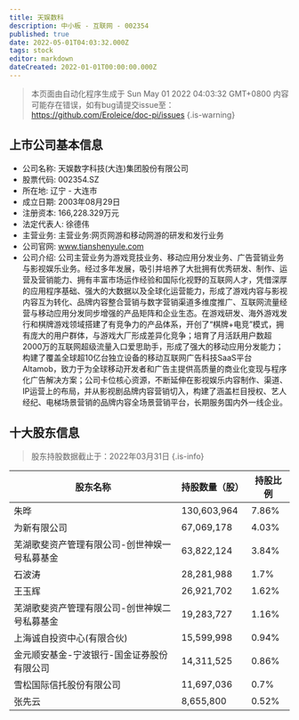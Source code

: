 ```yaml
---
title: 天娱数科
description: 中小板 - 互联网 - 002354
published: true
date: 2022-05-01T04:03:32.000Z
tags: stock
editor: markdown
dateCreated: 2022-01-01T00:00:00.000Z
---
```


> 本页面由自动化程序生成于 Sun May 01 2022 04:03:32 GMT+0800
> 内容可能存在错误，如有bug请提交issue至：https://github.com/Eroleice/doc-pi/issues
{.is-warning}

## 上市公司基本信息
- 公司名称: 天娱数字科技(大连)集团股份有限公司
- 股票代码: 002354.SZ
- 所在地: 辽宁 - 大连市
- 成立日期: 2003年08月29日
- 注册资本: 166,228.329万元
- 法定代表人: 徐德伟
- 主营业务: 主营业务:网页网游和移动网游的研发和发行业务
- 公司官网: www.tianshenyule.com
- 公司介绍: 公司主营业务为游戏竞技业务、移动应用分发业务、广告营销业务与影视娱乐业务。经过多年发展，吸引并培养了大批拥有优秀研发、制作、运营及营销能力、拥有丰富市场运作经验和国际化视野的互联网人才，凭借深厚的应用程序基础、强大的大数据以及全球化运营能力，形成了游戏内容与影视内容互为转化、品牌内容整合营销与数字营销渠道多维度推广、互联网流量经营与移动应用分发同步增强的产品矩阵和企业生态。在游戏研发、海外游戏发行和棋牌游戏领域搭建了有竞争力的产品体系，开创了“棋牌+电竞”模式，拥有庞大的用户群体，与游戏大厂形成差异化竞争；培育了月活跃用户数超2000万的互联网超级流量入口爱思助手，形成了强大的移动应用分发能力；构建了覆盖全球超10亿台独立设备的移动互联网广告科技SaaS平台Altamob，致力于为全球移动开发者和广告主提供高质量的商业化变现与程序化广告解决方案；公司卡位核心资源，不断延伸在影视娱乐内容制作、渠道、IP运营上的布局，并从影视剧品牌内容营销切入，构建了涵盖栏目授权、艺人经纪、电梯场景营销的品牌内容全场景营销平台，长期服务国内外一线企业。


## 十大股东信息
> 股东持股数据截止于：2022年03月31日
{.is-info}

| 股东名称 | 持股数量（股） | 持股比例 |
| --- | --- | --- |
| 朱晔 | 130,603,964 | 7.86% |
| 为新有限公司 | 67,069,178 | 4.03% |
| 芜湖歌斐资产管理有限公司-创世神娱一号私募基金 | 63,822,124 | 3.84% |
| 石波涛 | 28,281,988 | 1.7% |
| 王玉辉 | 26,921,702 | 1.62% |
| 芜湖歌斐资产管理有限公司-创世神娱二号私募基金 | 19,283,727 | 1.16% |
| 上海诚自投资中心(有限合伙) | 15,599,998 | 0.94% |
| 金元顺安基金-宁波银行-国金证券股份有限公司 | 14,311,525 | 0.86% |
| 雪松国际信托股份有限公司 | 11,697,036 | 0.7% |
| 张先云 | 8,655,800 | 0.52% |




